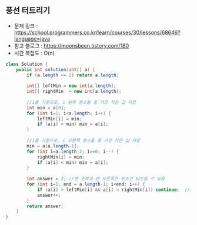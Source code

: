 ## 풍선 터트리기
* 문제 링크 : https://school.programmers.co.kr/learn/courses/30/lessons/68646?language=java
* 참고 블로그 : https://moonsbeen.tistory.com/180
* 시간 복잡도 : O(n)
```java
class Solution {
    public int solution(int[] a) {
        if (a.length <= 2) return a.length;
        
        int[] leftMin = new int[a.length];
        int[] rightMin  = new int[a.length];
        
        //i를 기준으로, i 왼쪽 원소들 중 가장 작은 값 저장
        int min = a[0];
        for (int i=1; i<a.length; i++) {
            leftMin[i] = min;
            if (a[i] < min) min = a[i]; 
        }
        
        //i를 기준으로, i 오른쪽 원소들 중 가장 작은 값 저장
        min = a[a.length-1];
        for (int i=a.length-2; i>=0; i--) {
            rightMin[i] = min;
            if (a[i] < min) min = a[i];
        }
        
        int answer = 2; //맨 왼쪽과 맨 오른쪽은 무조건 터트릴 수 있음
        for (int i=1, end = a.length-1; i<end; i++) {
            if (a[i] > leftMin[i] && a[i] > rightMin[i]) continue;  //i의 양쪽 풍선보다 크다면 최후까지 남기는 것 불가능
            answer++;
        }
        return answer;
    }
}
```

